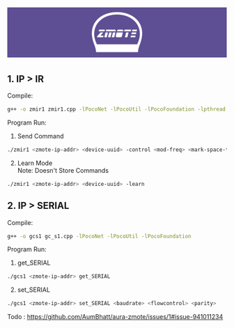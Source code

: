 # <p align="center"><img src="zmote-logo3.png"></p>
## 1. IP > IR
Compile:
```bash
g++ -o zmir1 zmir1.cpp -lPocoNet -lPocoUtil -lPocoFoundation -lpthread
```
Program Run:
1. Send Command
```bash
./zmir1 <zmote-ip-addr> <device-uuid> -control <mod-freq> <mark-space-timing>
```
2. Learn Mode
<br>	Note: Doesn't Store Commands
```bash
./zmir1 <zmote-ip-addr> <device-uuid> -learn
```

## 2. IP > SERIAL

Compile:
```bash
g++ -o gcs1 gc_s1.cpp -lPocoNet -lPocoUtil -lPocoFoundation
```
Program Run:
1. get_SERIAL
```bash
./gcs1 <zmote-ip-addr> get_SERIAL
```
2. set_SERIAL
```bash
./gcs1 <zmote-ip-addr> set_SERIAL <baudrate> <flowcontrol> <parity>
```

Todo : https://github.com/AumBhatt/aura-zmote/issues/1#issue-941011234

